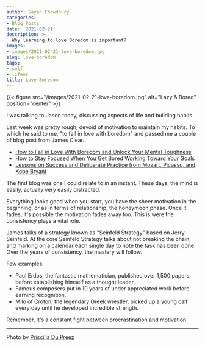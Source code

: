 ```yaml
---
author: Sayan Chowdhury
categories:
- Blog Posts
date: '2021-02-21'
description: >-
  Why learning to love Boredom is important?
images:
- images/2021-02-21-love-boredom.jpg
slug: love-boredom
tags:
- self
- lifeos
title: Love Boredom
---
```


{{< figure src="/images/2021-02-21-love-boredom.jpg" alt="Lazy & Bored" position="center" >}}

I was talking to Jason today, discussing aspects of life and building habits.

Last week was pretty rough, devoid of motivation to maintain my habits.  To which he said to me, "to fall in love with boredom"
and passed me a couple of blog post from James Clear.

- [How to Fall in Love With Boredom and Unlock Your Mental Toughness](https://jamesclear.com/in-love-with-boredom)
- [How to Stay Focused When You Get Bored Working Toward Your Goals](https://jamesclear.com/stay-focused)
- [Lessons on Success and Deliberate Practice from Mozart, Picasso, and Kobe Bryant](https://jamesclear.com/deliberate-practice)

The first blog was one I could relate to in an instant. These days, the mind is
easily, actually very easily distracted.

Everything looks good when you start, you have the sheer motivation in the beginning,
or as in terms of relationship, the honeymoon phase. Once it fades, it's possible
the motivation fades away too. This is were the consistency plays a vital role.

James talks of a strategy known as "Seinfeld Strategy" based on Jerry Seinfeld.
At the core Seinfeld Strategy talks about not breaking the chain, and marking
on a calendar each single day to note the task has been done. Over the years of
consistency, the mastery will follow.

Few examples.

- Paul Erdos, the fantastic mathematician, published over 1,500 papers before establishing himself as a thought leader.
- Famous composers put in 10 years of under appreciated work before earning recognition.
- Milo of Croton, the legendary Greek wrestler, picked up a young calf every day until he developed incredible strength.

Remember, it's a constant fight between procrastination and motivation.

---

Photo by [Priscilla Du Preez](https://unsplash.com/@priscilladupreez)
